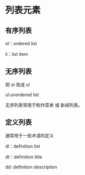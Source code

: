 # 列表元素

## 有序列表

ol：ordered list

li：list item

## 无序列表

把 ol 改成 ul

ul:unordered list

无序列表常用于制作菜单 或 新闻列表。

## 定义列表

通常用于一些术语的定义

dl：definition list

dt：definition title

dd: definition description

